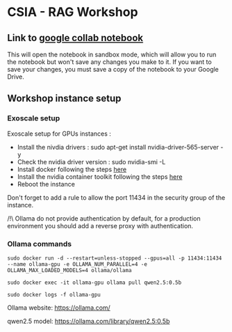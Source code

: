 # CSIA - RAG Workshop

## Link to [google collab notebook](https://colab.research.google.com/drive/1JR0OlbjDuZXVFlLtNDhZTFsjR_qGLQLv#offline=true&sandboxMode=true)

This will open the notebook in sandbox mode, which will allow you to run the notebook but won't save any changes you make to it.
If you want to save your changes, you must save a copy of the notebook to your Google Drive.

## Workshop instance setup

### Exoscale setup

Exoscale setup for GPUs instances :

- Install the nivdia drivers : sudo apt-get install nvidia-driver-565-server -y
- Check the nvidia driver version : sudo nvidia-smi -L
- Install docker following the steps [here](https://docs.docker.com/engine/install/ubuntu/)
- Install the nvidia container toolkit following the steps [here](https://docs.nvidia.com/datacenter/cloud-native/container-toolkit/latest/install-guide.html#installing-with-apt)
- Reboot the instance

Don't forget to add a rule to allow the port 11434 in the security group of the instance.

/!\ Ollama do not provide authentication by default, for a production environment you should add a reverse proxy with authentication.

### Ollama commands

`sudo docker run -d --restart=unless-stopped --gpus=all -p 11434:11434 --name ollama-gpu -e OLLAMA_NUM_PARALLEL=4 -e OLLAMA_MAX_LOADED_MODELS=4 ollama/ollama`

`sudo docker exec -it ollama-gpu ollama pull qwen2.5:0.5b`

`sudo docker logs -f ollama-gpu`

Ollama website: <https://ollama.com/>

qwen2.5 model: <https://ollama.com/library/qwen2.5:0.5b>
